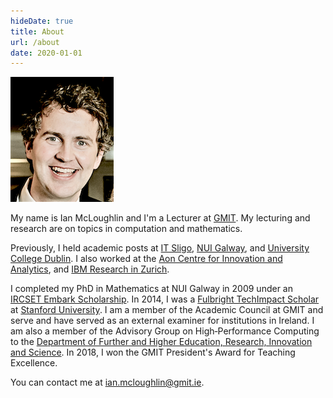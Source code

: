 ```yaml
---
hideDate: true
title: About
url: /about
date: 2020-01-01
---
```


<img class="right" src="profile.png">


My name is Ian McLoughlin and I'm a Lecturer at [GMIT](http://www.gmit.ie).
My lecturing and research are on topics in computation and mathematics.

Previously, I held academic posts at [IT Sligo](https://www.itsligo.ie/), [NUI Galway](http://www.nuigalway.ie/), and [University College Dublin](ucd.ie).
I also worked at the [Aon Centre for Innovation and Analytics](https://www.aon.com/careers/ie/graduates-1.html), and [IBM Research in Zurich](https://www.zurich.ibm.com/).

I completed my PhD in Mathematics at NUI Galway in 2009 under an [IRCSET Embark Scholarship](https://research.ie/).
In 2014, I was a [Fulbright TechImpact Scholar](https://www.fulbright.ie/) at [Stanford University](https://www.stanford.edu/).
I am a member of the Academic Council at GMIT and serve and have served as an external examiner for institutions in Ireland.
I am also a member of the Advisory Group on High‐Performance Computing to the [Department of Further and Higher Education, Research, Innovation and Science](https://www.gov.ie/en/organisation/department-of-higher-education-innovation-and-science/#).
In 2018, I won the GMIT President's Award for Teaching Excellence.

You can contact me at [ian.mcloughlin@gmit.ie](mailto:ian.mcloughlin@gmit.ie).